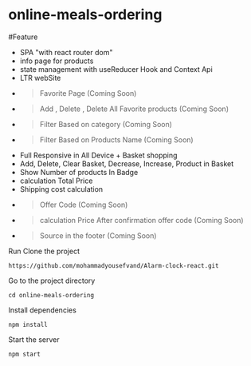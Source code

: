 # online-meals-ordering

#Feature
 + SPA "with react router dom"
+ info page for products
+ state management with useReducer Hook and Context Api
+ LTR webSite
 + > Favorite Page (Coming Soon)
 + > Add , Delete , Delete All Favorite products (Coming Soon)
+ > Filter Based on category (Coming Soon)
+ > Filter Based on Products Name (Coming Soon)
+ Full Responsive in All Device
+‌ Basket shopping
+ Add, Delete, Clear Basket, Decrease, Increase, Product in Basket
+ Show Number of products In Badge
+ calculation Total Price
+ Shipping cost calculation
+ > Offer Code (Coming Soon)
+ > calculation Price After confirmation offer code (Coming Soon)
+ >  Source in the footer (Coming Soon)

Run
Clone the project
```
https://github.com/mohammadyousefvand/Alarm-clock-react.git
```
Go to the project directory

```
cd online-meals-ordering
```

Install dependencies

```
npm install
```

Start the server

```
npm start
```
